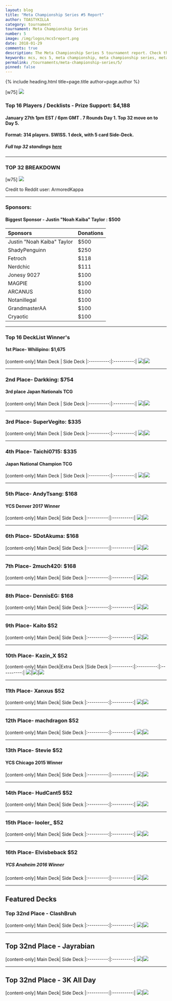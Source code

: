 ```yaml
---
layout: blog
title: "Meta Championship Series #5 Report"
author: TOASTYKILLA
category: tournament
tournament: Meta Championship Series
number: 5
image: /img/logos/mcs5report.png
date: 2018-01-29
comments: true
description: The Meta Championship Series 5 tournament report. Check the prize winners and their decks here.
keywords: mcs, mcs 5, meta championship, meta championship series, meta championship 5, meta championship series 5, mcs decks, mcs 5 decks
permalink: /tournaments/meta-championship-series/5/
pinned: false
---
```


{% include heading.html title=page.title author=page.author %}

[w75]
![](https://media.discordapp.net/attachments/380762490931249172/407748286175379476/MCS5_Event_Report_Thumbnail.png?width=1000&height=400)

### Top 16 Players / Decklists - Prize Support: $4,188

#### January 27th 1pm EST / 6pm GMT . 7 Rounds Day 1. Top 32 move on to Day 5. 

#### Format: 314 players. SWISS. 1 deck, with 5 card Side-Deck.

##### Full top 32 standings [here](https://smash.gg/tournament/meta-championship-series-v/events/mcs-v/standings)

---------- 

### TOP 32 BREAKDOWN

[w75]
![](https://media.discordapp.net/attachments/388780826596343814/407563057565270030/v53JacW.jpg?width=900&height=400)

Credit to Reddit user: ArmoredKappa

----------

### Sponsors:
#### Biggest Sponsor - Justin "Noah Kaiba" Taylor : $500

|Sponsors|Donations
| :------- | :---- |
|Justin "Noah Kaiba" Taylor| $500|
|ShadyPenguinn|$250|
|Fetroch| $118|
|Nerdchic|$111|
|Jonesy 9027|$100|
|MAGPIE|$100|
|ARCANUS|$100|
|Notanillegal|$100|
|GrandmasterAA|$100|
|Cryaotic|$100|

----------

### Top 16 DeckList Winner's

#### 1st Place- Whilipino: $1,675

[content-only]
Main Deck | Side Deck
|:----------:|:----------:|
![](https://i.imgur.com/fbDpCCm.png)|![](https://i.imgur.com/zYthBiV.png)

----------

### ​2nd Place- Darkking: $754
#### 3rd place Japan Nationals TCG

[content-only]
Main Deck | Side Deck
|:----------:|:----------:|
![](https://i.imgur.com/GGakUk6.jpg)|![](https://i.imgur.com/1ChxUHy.jpg)

----------

### ​3rd Place- SuperVegito: $335

[content-only]
Main Deck | Side Deck
|:----------:|:----------:|
![](https://i.imgur.com/VkGWrsP.png)|![](https://i.imgur.com/HxubKBn.png)

----------

### ​4th Place- Taichi0715: $335
#### Japan National Champion TCG

[content-only]
Main Deck | Side Deck
|:----------:|:----------:|
![](https://i.imgur.com/Rm84xrw.png)|![](https://i.imgur.com/l8x4b6l.png)

----------

### ​5th Place- AndyTsang: $168
#### YCS Denver 2017 Winner

[content-only]
Main Deck| Side Deck
|:----------:|:----------:|
![](https://i.imgur.com/S8ChsSo.png)|![](https://i.imgur.com/NaEH1Ln.png)

----------

### 6​th Place- SDotAkuma: $168

[content-only]
Main Deck| Side Deck
|:----------:|:----------:|
![](https://i.imgur.com/Sv6qHTw.jpg)|![](https://i.imgur.com/TQex8ZG.png)

----------

### ​7th Place- 2much420: $168

[content-only]
Main Deck| Side Deck
|:----------:|:----------:|
![](https://i.imgur.com/NyrydCP.png)|![](https://i.imgur.com/AOrJbxM.png)

----------

### ​8th Place- DennisEG: $168

[content-only]
Main Deck| Side Deck
|:----------:|:----------:|
![](https://i.imgur.com/ySIDdTc.png)|![](https://i.imgur.com/UUyqwwT.png)

----------

###  9th Place- Kaito $52

[content-only]
Main Deck| Side Deck
|:----------:|:----------:|
![](https://i.imgur.com/TzYIC7e.png)|![](https://i.imgur.com/FK0NEYU.png)

----------

###  10th Place- Kazin_X  $52

[content-only]
Main Deck|Extra Deck |Side Deck
|:----------:|:----------:|:----------:|
![](https://i.imgur.com/foE1UEW.jpg)|![](https://i.imgur.com/PEyjWMC.jpg)|![](https://i.imgur.com/wY30Mi9.jpg)

----------

###  11th Place- Xanxus $52

[content-only]
Main Deck| Side Deck
|:----------:|:----------:|
![](https://i.imgur.com/GQ50T24.png)|![](https://i.imgur.com/MNvNwUS.png)

----------

###  12th Place- machdragon $52

[content-only]
Main Deck| Side Deck
|:----------:|:----------:|
![](https://i.imgur.com/yTeNf3E.png)|![](https://i.imgur.com/fAT4MI0.png)

----------

###  13th Place- Stevie $52
#### YCS Chicago 2015 Winner

[content-only]
Main Deck| Side Deck
|:----------:|:----------:|
![](https://i.imgur.com/Ez1YLNd.png)|![](https://i.imgur.com/ds6oGQO.png)

----------

###  14th Place- HudCant5 $52

[content-only]
Main Deck| Side Deck
|:----------:|:----------:|
![](https://i.imgur.com/epupQnZ.png)|![](https://i.imgur.com/t4qWnlh.png)

----------

###  15th Place- looler_ $52

[content-only]
Main Deck| Side Deck
|:----------:|:----------:|
![](https://i.imgur.com/s5ENL2H.png)|![](https://i.imgur.com/yMQtlgr.png)

----------
###  16th Place- Elvisbeback $52
##### YCS Anaheim 2016 Winner 

[content-only]
Main Deck| Side Deck
|:----------:|:----------:|
![](https://i.imgur.com/eidBzed.png)|![](https://i.imgur.com/o7LclUy.png)

----------

## Featured Decks
### Top 32nd Place - ClashBruh

[content-only]
Main Deck| Side Deck
|:----------:|:----------:|
![](https://i.imgur.com/Qtqnwlj.jpg)|![](https://i.imgur.com/moLzld4.jpg)

----------

## Top 32nd Place - Jayrabian

[content-only]
Main Deck| Side Deck
|:----------:|:----------:|
![](https://i.imgur.com/CrSoHxQ.png)|![](https://i.imgur.com/MVjUJc3.png)

----------

## Top 32nd Place - 3K All Day

[content-only]
Main Deck| Side Deck
|:----------:|:----------:|
![](https://i.imgur.com/Lx6Nyds.png)|![](https://i.imgur.com/OyF0PD4.png)
